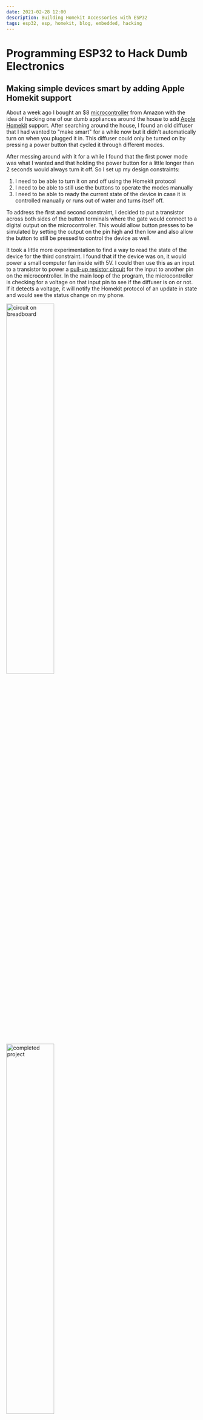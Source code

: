 ```yaml
---
date: 2021-02-28 12:00
description: Building Homekit Accessories with ESP32
tags: esp32, esp, homekit, blog, embedded, hacking
---
```

# Programming ESP32 to Hack Dumb Electronics
## Making simple devices smart by adding Apple Homekit support

About a week ago I bought an $8 [microcontroller](https://www.amazon.com/gp/product/B079PVCF2G/ref=ppx_yo_dt_b_asin_title_o02_s00?ie=UTF8&psc=1) from Amazon with the idea of hacking one of our dumb appliances around the house to add [Apple Homekit](https://www.apple.com/ios/home) support. After searching around the house, I found an old diffuser that I had wanted to "make smart" for a while now but it didn't automatically turn on when you plugged it in. This diffuser could only be turned on by pressing a power button that cycled it through different modes.

After messing around with it for a while I found that the first power mode was what I wanted and that holding the power button for a little longer than 2 seconds would always turn it off. So I set up my design constraints:
1. I need to be able to turn it on and off using the Homekit protocol
2. I need to be able to still use the buttons to operate the modes manually
3. I need to be able to ready the current state of the device in case it is controlled manually or runs out of water and turns itself off.

To address the first and second constraint, I decided to put a transistor across both sides of the button terminals where the gate would connect to a digital output on the microcontroller. This would allow button presses to be simulated by setting the output on the pin high and then low and also allow the button to still be pressed to control the device as well.

It took a little more experimentation to find a way to read the state of the device for the third constraint. I found that if the device was on, it would power a small computer fan inside with 5V. I could then use this as an input to a transistor to power a [pull-up resistor circuit](https://www.electronics-tutorials.ws/logic/pull-up-resistor.html) for the input to another pin on the microcontroller. In the main loop of the program, the microcontroller is checking for a voltage on that input pin to see if the diffuser is on or not. If it detects a voltage, it will notify the Homekit protocol of an update in state and would see the status change on my phone.

<img src="/images/diffuser.jpeg" alt="circuit on breadboard" style="width:50%;"/>
<img src="/images/diffuser.gif" alt="completed project" style="width:50%;"/>

```

           1kΩ
            +--------------------------+
            |                          |
            |                          |
            |             +------------+
+-----------+---------+   |            |
|          3.3V       |   |            |              +----------------+
|                     |   |         +--+--+    10kΩ   |                |
|               GPIO16+---+         | FET +-----------+5V POWER        |
|                STATE|             +--+--+           |   SIGNAL       |
|                INPUT|                |              |                |
|                     |                |              |                |
|       ESP32         |     +----------+              |   Diffuser     |
|                     |     |                         |                |
|                     |     |                         |                |
|         CONTROL     |     |    +--------+           |                |
|         OUTPUT   GND+----------+  GND   +-----------+GND      PWR    |
|          GPIO4    5V+----------+5V   24V+-----------+24V     BUTTON  |
+-----------+---------+          +--------+           +--------+----+--+
            |                                                  |    |
            |         +----------------------------------------+    |
            |       +-----+                                         |
            +-------+ FET |                                         |
            10kΩ    +-----+                                         |
                       +--------------------------------------------+



```

Once I finished prototyping, I soldered all of the wires together and placed the electronics inside of the diffuser body with the other electronics. After a few fried transistors I had gotten it all working. It was a very fun project to work on and I'm excited for what comes next.
